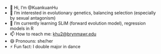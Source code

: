 - 👋 Hi, I’m @KuankuanHu
- 👀 I’m interested in evolutionary genetics, balancing selection (especially by sexual antagonism)
- 🌱 I’m currently learning SLiM (forward evolution model), regression models in R
- 📫 How to reach me: khu2@brynmawr.edu
- 😄 Pronouns: she/her
- ⚡ Fun fact: I double major in dance

<!---
KuankuanHu/KuankuanHu is a ✨ special ✨ repository because its `README.md` (this file) appears on your GitHub profile.
You can click the Preview link to take a look at your changes.
- 💞️ I’m looking to collaborate on ...
--->
